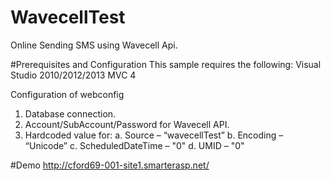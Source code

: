 # WavecellTest
Online Sending SMS using Wavecell Api.

#Prerequisites and Configuration
This sample requires the following:
Visual Studio 2010/2012/2013 MVC 4


Configuration of webconfig

1. Database connection.
2. Account/SubAccount/Password for Wavecell API.
3. Hardcoded value for:
  a. Source – “wavecellTest”
  b. Encoding – “Unicode”
  c. ScheduledDateTime – "0"
  d. UMID – "0"
  
#Demo
  http://cford69-001-site1.smarterasp.net/
